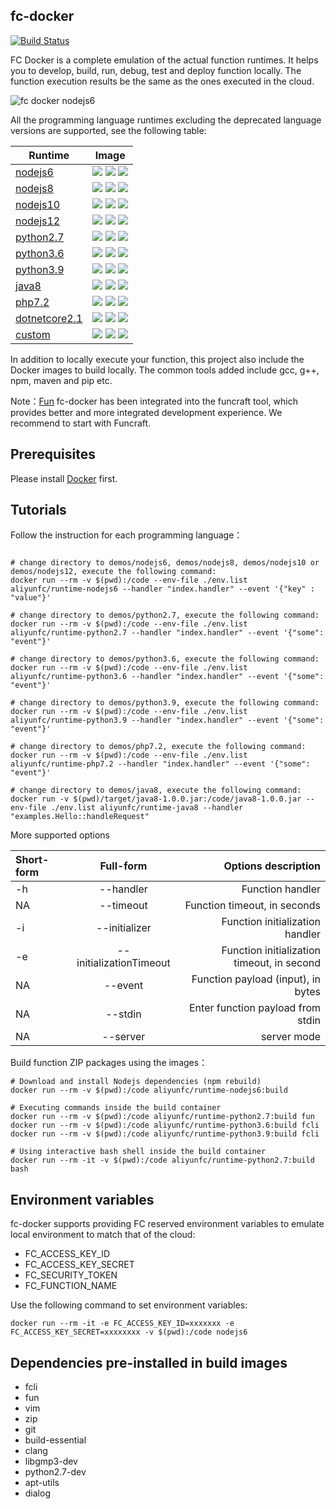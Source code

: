 ## fc-docker

[![Build Status](https://travis-ci.org/aliyun/fc-docker.svg?branch=master)](https://travis-ci.org/aliyun/fc-docker)

FC Docker is a complete emulation of the actual function runtimes. It helps you to develop, build, run, debug, test and deploy function locally. The function execution results be the same as the ones executed in the cloud.

![fc docker nodejs6](./figures/fc-docker-nodejs6.png)

All the programming language runtimes excluding the deprecated language versions are supported, see the following table:

| Runtime                                                                       | Image                                                                                                                                                                                                                                                                                               |
| ----------------------------------------------------------------------------- | --------------------------------------------------------------------------------------------------------------------------------------------------------------------------------------------------------------------------------------------------------------------------------------------------- |
| [nodejs6](https://hub.docker.com/r/aliyunfc/runtime-nodejs6/tags)             | ![](https://img.shields.io/microbadger/image-size/aliyunfc/runtime-nodejs6?label=image%20size) ![](https://img.shields.io/microbadger/image-size/aliyunfc/runtime-nodejs6/build?label=build%20image%20size) ![](https://img.shields.io/docker/pulls/aliyunfc/runtime-nodejs6.svg)                   |
| [nodejs8](https://hub.docker.com/r/aliyunfc/runtime-nodejs8/tags)             | ![](https://img.shields.io/microbadger/image-size/aliyunfc/runtime-nodejs8?label=image%20size) ![](https://img.shields.io/microbadger/image-size/aliyunfc/runtime-nodejs8/build?label=build%20image%20size) ![](https://img.shields.io/docker/pulls/aliyunfc/runtime-nodejs8.svg)                   |
| [nodejs10](https://hub.docker.com/r/aliyunfc/runtime-nodejs10/tags)           | ![](https://img.shields.io/microbadger/image-size/aliyunfc/runtime-nodejs10?label=image%20size) ![](https://img.shields.io/microbadger/image-size/aliyunfc/runtime-nodejs10/build?label=build%20image%20size) ![](https://img.shields.io/docker/pulls/aliyunfc/runtime-nodejs10.svg)                |
| [nodejs12](https://hub.docker.com/r/aliyunfc/runtime-nodejs12/tags)           | ![](https://img.shields.io/microbadger/image-size/aliyunfc/runtime-nodejs10?label=image%20size) ![](https://img.shields.io/microbadger/image-size/aliyunfc/runtime-nodejs10/build?label=build%20image%20size) ![](https://img.shields.io/docker/pulls/aliyunfc/runtime-nodejs12.svg)                |
| [python2.7](https://hub.docker.com/r/aliyunfc/runtime-python2.7/tags)         | ![](https://img.shields.io/microbadger/image-size/aliyunfc/runtime-python2.7?label=image%20size) ![](https://img.shields.io/microbadger/image-size/aliyunfc/runtime-python2.7/build?label=build%20image%20size) ![](https://img.shields.io/docker/pulls/aliyunfc/runtime-python2.7.svg)             |
| [python3.6](https://hub.docker.com/r/aliyunfc/runtime-python3.6/tags)         | ![](https://img.shields.io/microbadger/image-size/aliyunfc/runtime-python3.6?label=image%20size) ![](https://img.shields.io/microbadger/image-size/aliyunfc/runtime-python3.6/build?label=build%20image%20size) ![](https://img.shields.io/docker/pulls/aliyunfc/runtime-python3.6.svg)             |
| [python3.9](https://hub.docker.com/r/aliyunfc/runtime-python3.9/tags)         | ![](https://img.shields.io/microbadger/image-size/aliyunfc/runtime-python3.9?label=image%20size) ![](https://img.shields.io/microbadger/image-size/aliyunfc/runtime-python3.9/build?label=build%20image%20size) ![](https://img.shields.io/docker/pulls/aliyunfc/runtime-python3.9.svg)             |
| [java8](https://hub.docker.com/r/aliyunfc/runtime-java8/tags)                 | ![](https://img.shields.io/microbadger/image-size/aliyunfc/runtime-java8?label=image%20size) ![](https://img.shields.io/microbadger/image-size/aliyunfc/runtime-java8/build?label=build%20image%20size) ![](https://img.shields.io/docker/pulls/aliyunfc/runtime-java8.svg)                         |
| [php7.2](https://hub.docker.com/r/aliyunfc/runtime-php7.2/tags)               | ![](https://img.shields.io/microbadger/image-size/aliyunfc/runtime-php7.2?label=image%20size) ![](https://img.shields.io/microbadger/image-size/aliyunfc/runtime-php7.2/build?label=build%20image%20size) ![](https://img.shields.io/docker/pulls/aliyunfc/runtime-php7.2.svg)                      |
| [dotnetcore2.1](https://hub.docker.com/r/aliyunfc/runtime-dotnetcore2.1/tags) | ![](https://img.shields.io/microbadger/image-size/aliyunfc/runtime-dotnetcore2.1?label=image%20size) ![](https://img.shields.io/microbadger/image-size/aliyunfc/runtime-dotnetcore2.1/build?label=build%20image%20size) ![](https://img.shields.io/docker/pulls/aliyunfc/runtime-dotnetcore2.1.svg) |
| [custom](https://hub.docker.com/r/aliyunfc/runtime-custom/tags)               | ![](https://img.shields.io/microbadger/image-size/aliyunfc/runtime-custom?label=image%20size) ![](https://img.shields.io/microbadger/image-size/aliyunfc/runtime-custom/build?label=build%20image%20size) ![](https://img.shields.io/docker/pulls/aliyunfc/runtime-custom.svg)                      |

In addition to locally execute your function, this project also include the Docker images to build locally. The common tools added include gcc, g++, npm, maven and pip etc.

Note：[Fun](https://github.com/aliyun/fun) fc-docker has been integrated into the funcraft tool, which provides better and more integrated development experience. We recommend to start with Funcraft.

## Prerequisites

Please install [Docker](https://www.docker.com/) first.

## Tutorials

Follow the instruction for each programming language：

```shell

# change directory to demos/nodejs6, demos/nodejs8, demos/nodejs10 or demos/nodejs12, execute the following command:
docker run --rm -v $(pwd):/code --env-file ./env.list aliyunfc/runtime-nodejs6 --handler "index.handler" --event '{"key" : "value"}'

# change directory to demos/python2.7, execute the following command:
docker run --rm -v $(pwd):/code --env-file ./env.list aliyunfc/runtime-python2.7 --handler "index.handler" --event '{"some": "event"}'

# change directory to demos/python3.6, execute the following command:
docker run --rm -v $(pwd):/code --env-file ./env.list aliyunfc/runtime-python3.6 --handler "index.handler" --event '{"some": "event"}'

# change directory to demos/python3.9, execute the following command:
docker run --rm -v $(pwd):/code --env-file ./env.list aliyunfc/runtime-python3.9 --handler "index.handler" --event '{"some": "event"}'

# change directory to demos/php7.2, execute the following command:
docker run --rm -v $(pwd):/code --env-file ./env.list aliyunfc/runtime-php7.2 --handler "index.handler" --event '{"some": "event"}'

# change directory to demos/java8, execute the following command:
docker run -v $(pwd)/target/java8-1.0.0.jar:/code/java8-1.0.0.jar --env-file ./env.list aliyunfc/runtime-java8 --handler "examples.Hello::handleRequest"

```

More supported options

| Short-form |        Full-form        |                        Options description |
| :--------- | :---------------------: | -----------------------------------------: |
| -h         |        --handler        |                           Function handler |
| NA         |        --timeout        |               Function timeout, in seconds |
| -i         |      --initializer      |            Function initialization handler |
| -e         | --initializationTimeout | Function initialization timeout, in second |
| NA         |         --event         |         Function payload (input), in bytes |
| NA         |         --stdin         |          Enter function payload from stdin |
| NA         |        --server         |                                server mode |

Build function ZIP packages using the images：

```shell
# Download and install Nodejs dependencies (npm rebuild)
docker run --rm -v $(pwd):/code aliyunfc/runtime-nodejs6:build

# Executing commands inside the build container
docker run --rm -v $(pwd):/code aliyunfc/runtime-python2.7:build fun
docker run --rm -v $(pwd):/code aliyunfc/runtime-python3.6:build fcli
docker run --rm -v $(pwd):/code aliyunfc/runtime-python3.9:build fcli

# Using interactive bash shell inside the build container
docker run --rm -it -v $(pwd):/code aliyunfc/runtime-python2.7:build bash
```

## Environment variables

fc-docker supports providing FC reserved environment variables to emulate local environment to match that of the cloud:

- FC_ACCESS_KEY_ID
- FC_ACCESS_KEY_SECRET
- FC_SECURITY_TOKEN
- FC_FUNCTION_NAME

Use the following command to set environment variables:

```shell
docker run --rm -it -e FC_ACCESS_KEY_ID=xxxxxxx -e FC_ACCESS_KEY_SECRET=xxxxxxxx -v $(pwd):/code nodejs6
```

## Dependencies pre-installed in build images

- fcli
- fun
- vim
- zip
- git
- build-essential
- clang
- libgmp3-dev
- python2.7-dev
- apt-utils
- dialog
